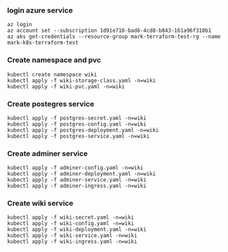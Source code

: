 ### login azure service
```shell
az login 
az account set --subscription 1d91e718-bad6-4cd8-b843-161a96f310b1
az aks get-credentials --resource-group mark-terraform-test-rg --name mark-k8s-terraform-test
```
### Create namespace and pvc
```shell
kubectl create namespace wiki
kubectl apply -f wiki-storage-class.yaml -n=wiki
kubectl apply -f wiki-pvc.yaml -n=wiki
```

### Create postegres service
```shell
kubectl apply -f postgres-secret.yaml -n=wiki
kubectl apply -f postgres-config.yaml -n=wiki
kubectl apply -f postgres-deployment.yaml -n=wiki
kubectl apply -f postgres-service.yaml -n=wiki
```
### Create adminer service
```shell
kubectl apply -f adminer-config.yaml -n=wiki
kubectl apply -f adminer-deployment.yaml -n=wiki
kubectl apply -f adminer-service.yaml -n=wiki
kubectl apply -f adminer-ingress.yaml -n=wiki
```

### Create wiki service
```shell
kubectl apply -f wiki-secret.yaml -n=wiki
kubectl apply -f wiki-config.yaml -n=wiki
kubectl apply -f wiki-deployment.yaml -n=wiki
kubectl apply -f wiki-service.yaml -n=wiki
kubectl apply -f wiki-ingress.yaml -n=wiki
```
